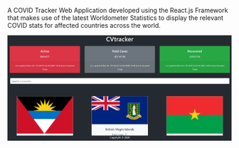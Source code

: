 A COVID Tracker Web Application developed using the React.js Framework that makes use of the latest Worldometer Statistics to display the relevant COVID stats for affected countries across the world.

![](CVtracker.jpg)
